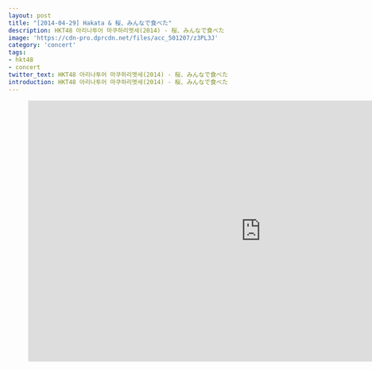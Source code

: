 ```yaml
---
layout: post
title: "[2014-04-29] Hakata & 桜、みんなで食べた"
description: HKT48 아리나투어 마쿠하리멧세(2014) - 桜、みんなで食べた 
image: 'https://cdn-pro.dprcdn.net/files/acc_501207/z3PL3J'
category: 'concert'
tags:
- hkt48
- concert
twitter_text: HKT48 아리나투어 마쿠하리멧세(2014) - 桜、みんなで食べた 
introduction: HKT48 아리나투어 마쿠하리멧세(2014) - 桜、みんなで食べた 
---
```

<figure class="video_container">
<iframe width="936" height="526" src="http://serviceapi.nmv.naver.com/flash/convertIframeTag.nhn?vid=143C01B1F586D08E5F146AC265F0176E6ECC&outKey=V127972b4a0219f3b56f3062e833f97b7da2e27b8dfd62cf7ba2f062e833f97b7da2e" frameborder="no" scrolling="no"></iframe>
</figure>
